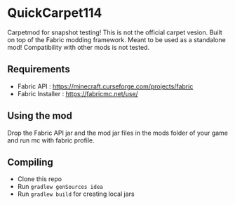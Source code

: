 # QuickCarpet114
Carpetmod for snapshot testing!
This is not the official carpet vesion.
Built on top of the Fabric modding framework.
Meant to be used as a standalone mod! Compatibility with other mods is not tested.

## Requirements
- Fabric API : https://minecraft.curseforge.com/projects/fabric
- Fabric Installer : https://fabricmc.net/use/

## Using the mod
Drop the Fabric API jar and the mod jar files in the mods folder of your game and run mc with fabric profile.

## Compiling
- Clone this repo
- Run `gradlew genSources idea`
- Run `gradlew build` for creating local jars
